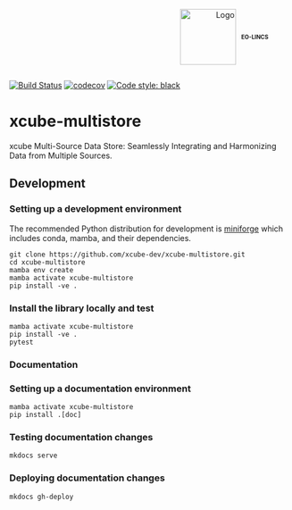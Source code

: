 <div style="text-align: right;">
  <figure style="display: inline-flex; align-items: center;">
    <img src="docs/assets/eo-lincs.png" alt="Logo" style="height: 100px;">
    <figcaption style="font-weight: bold; font-size: 10px; margin-left: 10px;">EO-LINCS</figcaption>
  </figure>
</div>

[![Build Status](https://github.com/xcube-dev/xcube-multistore/actions/workflows/unit-tests.yml/badge.svg?branch=main)](https://github.com/xcube-dev/xcube-multistore/actions)
[![codecov](https://codecov.io/gh/xcube-dev/xcube-multistore/branch/main/graph/badge.svg)](https://codecov.io/gh/xcube-dev/xcube-multistore)
[![Code style: black](https://img.shields.io/badge/code%20style-black-000000.svg)](https://github.com/psf/black)



# xcube-multistore

xcube Multi-Source Data Store: Seamlessly Integrating and Harmonizing Data from 
Multiple Sources.


## Development

### Setting up a development environment

The recommended Python distribution for development is 
[miniforge](https://conda-forge.org/download/) which includes 
conda, mamba, and their dependencies.

```shell
git clone https://github.com/xcube-dev/xcube-multistore.git
cd xcube-multistore
mamba env create
mamba activate xcube-multistore
pip install -ve .
```

### Install the library locally and test

```shell
mamba activate xcube-multistore
pip install -ve .
pytest
```

### Documentation

### Setting up a documentation environment

```shell
mamba activate xcube-multistore
pip install .[doc]
```

### Testing documentation changes

```shell
mkdocs serve
```

### Deploying documentation changes

```shell
mkdocs gh-deploy
```
